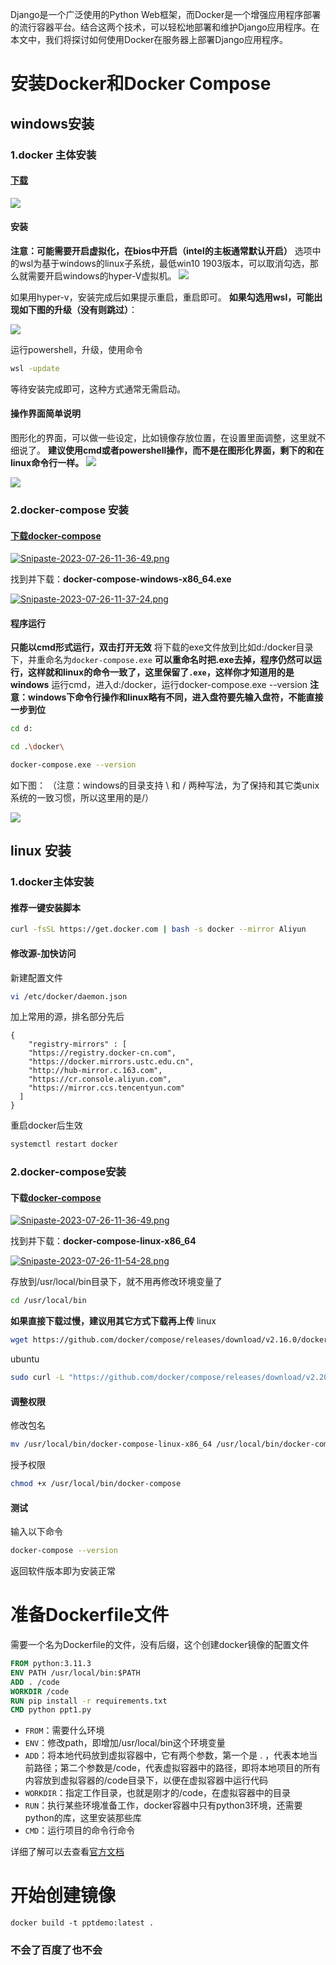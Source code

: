 Django是一个广泛使用的Python Web框架，而Docker是一个增强应用程序部署的流行容器平台。结合这两个技术，可以轻松地部署和维护Django应用程序。在本文中，我们将探讨如何使用Docker在服务器上部署Django应用程序。

# 安装Docker和Docker Compose
## windows安装
### 1.docker 主体安装
#### [下载](https://www.docker.com/)
![](https://img-blog.csdnimg.cn/3ee09ed22e984023944a1a5104ed650f.png)

#### 安装
**注意：可能需要开启虚拟化，在bios中开启（intel的主板通常默认开启）**
选项中的wsl为基于windows的linux子系统，最低win10 1903版本，可以取消勾选，那么就需要开启windows的hyper-V虚拟机。
![](https://img-blog.csdnimg.cn/934df962a768480f8e565c2f9b36966e.png#pic_center)

如果用hyper-v，安装完成后如果提示重启，重启即可。
**如果勾选用wsl，可能出现如下图的升级（没有则跳过）**：

![](https://img-blog.csdnimg.cn/f42850c71dd64082a4f45ba84136cc7a.png#pic_center)

运行powershell，升级，使用命令

```sh
wsl -update
```

等待安装完成即可，这种方式通常无需启动。

#### 操作界面简单说明
图形化的界面，可以做一些设定，比如镜像存放位置，在设置里面调整，这里就不细说了。
**建议使用cmd或者powershell操作，而不是在图形化界面，剩下的和在linux命令行一样。**
![](https://img-blog.csdnimg.cn/c5f9fe55a626473d9050e54b00bdd83a.png)

![](https://img-blog.csdnimg.cn/cc2bc6692b8849679ee17dca23cc6c8e.png#pic_center)

### 2.docker-compose 安装
#### [下载docker-compose](https://github.com/docker/compose/)
[![Snipaste-2023-07-26-11-36-49.png](https://i.postimg.cc/W4f4xyS4/Snipaste-2023-07-26-11-36-49.png)](https://postimg.cc/KKBFMJ6X)

找到并下载：**docker-compose-windows-x86_64.exe**

[![Snipaste-2023-07-26-11-37-24.png](https://i.postimg.cc/pTwLLnwb/Snipaste-2023-07-26-11-37-24.png)](https://postimg.cc/5YmVPj9n)

#### 程序运行
**只能以cmd形式运行，双击打开无效**
将下载的exe文件放到比如d:/docker目录下，并重命名为`docker-compose.exe`
**可以重命名时把.exe去掉，程序仍然可以运行，这样就和linux的命令一致了，这里保留了`.exe`，这样你才知道用的是windows**
运行cmd，进入d:/docker，运行docker-compose.exe --version
**注意：windows下命令行操作和linux略有不同，进入盘符要先输入盘符，不能直接一步到位**

```sh
cd d:
```

```sh
cd .\docker\
```

```sh
docker-compose.exe --version
```

如下图：
（注意：windows的目录支持 \ 和 / 两种写法，为了保持和其它类unix系统的一致习惯，所以这里用的是/）

![](https://img-blog.csdnimg.cn/7b5428eab51a47418584f3bc777fc2fd.png#pic_center)

## linux 安装
### 1.docker主体安装
#### 推荐一键安装脚本
```sh
curl -fsSL https://get.docker.com | bash -s docker --mirror Aliyun
```
#### 修改源-加快访问
新建配置文件
```sh
vi /etc/docker/daemon.json
```
加上常用的源，排名部分先后
```vim
{
    "registry-mirrors" : [
    "https://registry.docker-cn.com",
    "https://docker.mirrors.ustc.edu.cn",
    "http://hub-mirror.c.163.com",
    "https://cr.console.aliyun.com",
    "https://mirror.ccs.tencentyun.com"
  ]
}
```
重启docker后生效
```sh
systemctl restart docker
```

### 2.docker-compose安装
#### 下载[docker-compose](https://github.com/docker/compose/)

[![Snipaste-2023-07-26-11-36-49.png](https://i.postimg.cc/W4f4xyS4/Snipaste-2023-07-26-11-36-49.png)](https://postimg.cc/KKBFMJ6X)

找到并下载：**docker-compose-linux-x86_64**

[![Snipaste-2023-07-26-11-54-28.png](https://i.postimg.cc/cLP3nryh/Snipaste-2023-07-26-11-54-28.png)](https://postimg.cc/VJB5ysN0)

存放到/usr/local/bin目录下，就不用再修改环境变量了
```sh
cd /usr/local/bin
```

**如果直接下载过慢，建议用其它方式下载再上传**
linux
```sh
wget https://github.com/docker/compose/releases/download/v2.16.0/docker-compose-linux-x86_64
```

ubuntu
```sh
sudo curl -L "https://github.com/docker/compose/releases/download/v2.20.2/docker-compose-$(uname -s)-$(uname -m)" -o /usr/local/bin/docker-compose
```

#### 调整权限
修改包名
```sh
mv /usr/local/bin/docker-compose-linux-x86_64 /usr/local/bin/docker-compose
```

授予权限
```sh
chmod +x /usr/local/bin/docker-compose
```

#### 测试
输入以下命令
```sh
docker-compose --version
```
返回软件版本即为安装正常



# 准备Dockerfile文件
需要一个名为Dockerfile的文件，没有后缀，这个创建docker镜像的配置文件

```Dockerfile
FROM python:3.11.3
ENV PATH /usr/local/bin:$PATH
ADD . /code
WORKDIR /code
RUN pip install -r requirements.txt
CMD python ppt1.py
```

- `FROM`：需要什么环境
- `ENV`：修改path，即增加/usr/local/bin这个环境变量
- `ADD`：将本地代码放到虚拟容器中，它有两个参数，第一个是 . ，代表本地当前路径；第二个参数是/code，代表虚拟容器中的路径，即将本地项目的所有内容放到虚拟容器的/code目录下，以便在虚拟容器中运行代码
- `WORKDIR`：指定工作目录，也就是刚才的/code，在虚拟容器中的目录
- `RUN`：执行某些环境准备工作，docker容器中只有python3环境，还需要python的库，这里安装那些库
- `CMD`：运行项目的命令行命令

详细了解可以去查看[官方文档](https://docs.docker.com/engine/reference/builder/)

# 开始创建镜像
```
docker build -t pptdemo:latest .
```
### 不会了百度了也不会